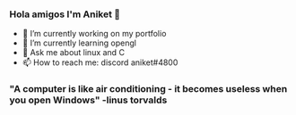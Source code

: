 ### Hola amigos I'm Aniket 👋

- 🔭 I’m currently working on my portfolio
- 🌱 I’m currently learning opengl
- 💬 Ask me about linux and C
- 📫 How to reach me: discord aniket#4800

### "A computer is like air conditioning - it becomes useless when you open Windows"  -linus torvalds
